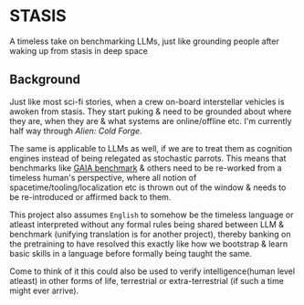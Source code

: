 # STASIS
A timeless take on benchmarking LLMs, just like grounding people after waking up from stasis in deep space

## Background

Just like most sci-fi stories, when a crew on-board interstellar vehicles is awoken from stasis. They start puking & need to be grounded about where they are, when they are & what systems are online/offline etc. I'm currently half way through _Alien: Cold Forge_.

The same is applicable to LLMs as well, if we are to treat them as cognition engines instead of being relegated as stochastic parrots. This means that benchmarks like [GAIA benchmark](https://huggingface.co/papers/2311.12983) & others need to be re-worked from a timeless human's perspective, where all notion of spacetime/tooling/localization etc is thrown out of the window & needs to be re-introduced or affirmed back to them. 

This project also assumes ```English``` to somehow be the timeless language or atleast interpreted without any formal rules being shared between LLM & benchmark (unifying translation is for another project), thereby banking on the pretraining to have resolved this exactly like how we bootstrap & learn basic skills in a language before formally being taught the same.

Come to think of it this could also be used to verify intelligence(human level atleast) in other forms of life, terrestrial or extra-terrestrial (if such a time might ever arrive).

